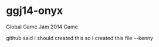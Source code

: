 ggj14-onyx
==========

Global Game Jam 2014 Game

github said I should created this so I created this file --kenny
